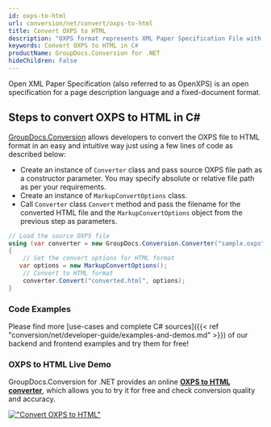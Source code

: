 ```yaml
---
id: oxps-to-html
url: conversion/net/convert/oxps-to-html
title: Convert OXPS to HTML
description: "OXPS format represents XML Paper Specification File with .oxps extension. Learn how to convert OXPS to HTML file programmatically in C# language using GroupDocs.Conversion for .NET library."
keywords: Convert OXPS to HTML in C#
productName: GroupDocs.Conversion for .NET
hideChildren: False
---
```


Open XML Paper Specification (also referred to as OpenXPS) is an open specification for a page description language and a fixed-document format.

## Steps to convert OXPS to HTML in C#

[GroupDocs.Conversion](https://products.groupdocs.com/conversion/net) allows developers to convert the OXPS file to HTML format in an easy and intuitive way just using a few lines of code as described below:

* Create an instance of `Converter` class and pass source OXPS file path as a constructor parameter. You may specify absolute or relative file path as per your requirements. 
* Create an instance of `MarkupConvertOptions` class.
* Call `Converter` class `Convert` method and pass the filename for the converted HTML file and the `MarkupConvertOptions` object from the previous step as parameters.

```csharp
// Load the source OXPS file
using (var converter = new GroupDocs.Conversion.Converter("sample.oxps"))
{
    // Set the convert options for HTML format
   var options = new MarkupConvertOptions();
    // Convert to HTML format
    converter.Convert("converted.html", options);
}
```

### Code Examples

Please find more [use-cases and complete C# sources]({{< ref "conversion/net/developer-guide/examples-and-demos.md" >}}) of our backend and frontend examples and try them for free!

### OXPS to HTML Live Demo

GroupDocs.Conversion for .NET provides an online [**OXPS to HTML converter**](https://products.groupdocs.app/conversion/oxps-to-html), which allows you to try it for free and check conversion quality and accuracy.

[!["Convert OXPS to HTML"](conversion/net/images/convert-to-html/convert-oxps-to-html.png)](https://products.groupdocs.app/conversion/oxps-to-html)